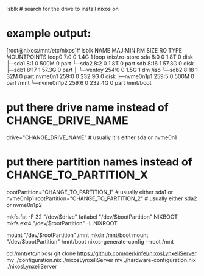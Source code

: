 lsblk # search for the drive to install nixos on 
# example output:
  [root@nixos:/mnt/etc/nixos]# lsblk
  NAME        MAJ:MIN RM   SIZE RO TYPE MOUNTPOINTS
  loop0         7:0    0   1.4G  1 loop /nix/.ro-store
  sda           8:0    0   1.8T  0 disk 
  ├─sda1        8:1    0   500M  0 part 
  └─sda2        8:2    0   1.8T  0 part 
  sdb           8:16   1  57.3G  0 disk 
  ├─sdb1        8:17   1  57.3G  0 part 
  │ └─ventoy  254:0    0   1.5G  1 dm   /iso
  └─sdb2        8:18   1    32M  0 part 
  nvme0n1     259:0    0 232.9G  0 disk 
  ├─nvme0n1p1 259:5    0   500M  0 part /mnt
  └─nvme0n1p2 259:6    0 232.4G  0 part /mnt/boot

# put there drive name instead of CHANGE_DRIVE_NAME
drive="CHANGE_DRIVE_NAME" # usually it's either sda or nvme0n1
# put there partition names instead of CHANGE_TO_PARTITION_X
bootPartition="CHANGE_TO_PARTITION_1" # usually either sda1 or nvme0n1p1
rootPartition="CHANGE_TO_PARTITION_2" # usually either sda2 or nvme0n1p2

mkfs.fat -F 32 "/dev/$drive"
fatlabel "/dev/$bootPartition" NIXBOOT
mkfs.ext4 "/dev/$rootPartition" -L NIXROOT

mount "/dev/$rootPartition" /mnt
mkdir /mnt/boot
mount "/dev/$bootPartition" /mnt/boot
nixos-generate-config --root /mnt

cd /mnt/etc/nixos/
git clone https://github.com/derkinfel/nixosLynxeliServer
mv ./configuration.nix ./nixosLynxeliServer
mv ./hardware-configuration.nix ./nixosLynxeliServer
